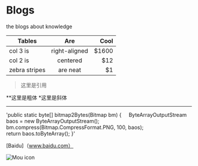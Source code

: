 # Blogs
the blogs about knowledge 


| Tables        | Are           | Cool  | 
| ------------- |:-------------:| -----:| 
| col 3 is      | right-aligned | $1600 | 
| col 2 is      | centered      |   $12 | 
| zebra stripes | are neat      |    $1 |


> 这里是引用

**这里是粗体 *这里是斜体

***

'public static byte[] bitmap2Bytes(Bitmap bm) {    
    ByteArrayOutputStream baos = new ByteArrayOutputStream();    
    bm.compress(Bitmap.CompressFormat.PNG, 100, baos);    
    return baos.toByteArray();
}'

[Baidu]（www.baidu.com）

![Mou icon](www.mouapp.com/Mou_128.png)
